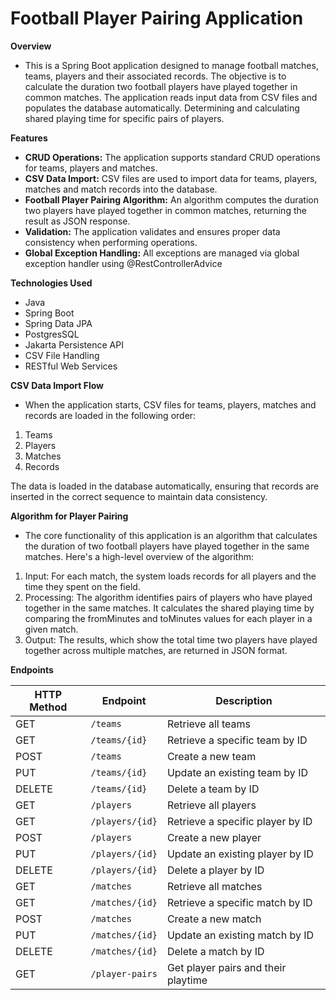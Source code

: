 # Football Player Pairing Application

**Overview**
 - This is a Spring Boot application designed to manage football matches, teams, players and their associated records. The objective is to calculate the duration two football players have played together in common matches. The application reads input data from CSV files and populates the database automatically. Determining and calculating shared playing time for specific pairs of players.

**Features**
 - **CRUD Operations:** The application supports standard CRUD operations for teams, players and matches.
 - **CSV Data Import:** CSV files are used to import data for teams, players, matches and match records into the database.
 - **Football Player Pairing Algorithm:** An algorithm computes the duration two players have played together in common matches, returning the result as JSON response.
 - **Validation:** The application validates and ensures proper data consistency when performing operations.
 - **Global Exception Handling:** All exceptions are managed via global exception handler using @RestControllerAdvice

**Technologies Used**
 - Java
 - Spring Boot
 - Spring Data JPA
 - PostgresSQL
 - Jakarta Persistence API
 - CSV File Handling
 - RESTful Web Services

**CSV Data Import Flow**
 - When the application starts, CSV files for teams, players, matches and records are loaded in the following order:
1. Teams
2. Players
3. Matches
4. Records

The data is loaded in the database automatically, ensuring that records are inserted in the correct sequence to maintain data consistency.

**Algorithm for Player Pairing**
 - The core functionality of this application is an algorithm that calculates the duration of two football players have played together in the same matches. Here's a high-level overview of the algorithm:
1. Input: For each match, the system loads records for all players and the time they spent on the field.
2. Processing: The algorithm identifies pairs of players who have played together in the same matches. It calculates the shared playing time by comparing the fromMinutes and toMinutes values for each player in a given match.
3. Output: The results, which show the total time two players have played together across multiple matches, are returned in JSON format.

**Endpoints**

| HTTP Method | Endpoint          | Description                          |
|-------------|--------------------|--------------------------------------|
| GET         | `/teams`           | Retrieve all teams                   |
| GET         | `/teams/{id}`      | Retrieve a specific team by ID       |
| POST        | `/teams`    | Create a new team                    |
| PUT         | `/teams/{id}`      | Update an existing team by ID        |
| DELETE      | `/teams/{id}`      | Delete a team by ID                  |
| GET         | `/players`         | Retrieve all players                 |
| GET         | `/players/{id}`    | Retrieve a specific player by ID     |
| POST        | `/players`  | Create a new player                  |
| PUT         | `/players/{id}`    | Update an existing player by ID      |
| DELETE      | `/players/{id}`    | Delete a player by ID                |
| GET         | `/matches`         | Retrieve all matches                 |
| GET         | `/matches/{id}`    | Retrieve a specific match by ID      |
| POST        | `/matches`  | Create a new match                   |
| PUT         | `/matches/{id}`    | Update an existing match by ID       |
| DELETE      | `/matches/{id}`    | Delete a match by ID                 |
| GET         | `/player-pairs`    | Get player pairs and their playtime  |
